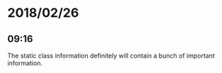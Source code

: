 # 2018/02/26

## 09:16

The static class information definitely will contain a bunch of important
information.

